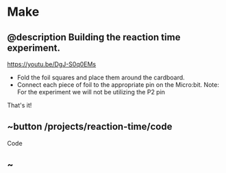 # Make

## @description Building the reaction time experiment.

https://youtu.be/DgJ-S0q0EMs

* Fold the foil squares and place them around the cardboard.
*  Connect each piece of foil to the appropriate pin on the Micro:bit. Note: For the experiment we will not be utilizing the P2 pin

That's it!

## ~button /projects/reaction-time/code

Code

## ~
